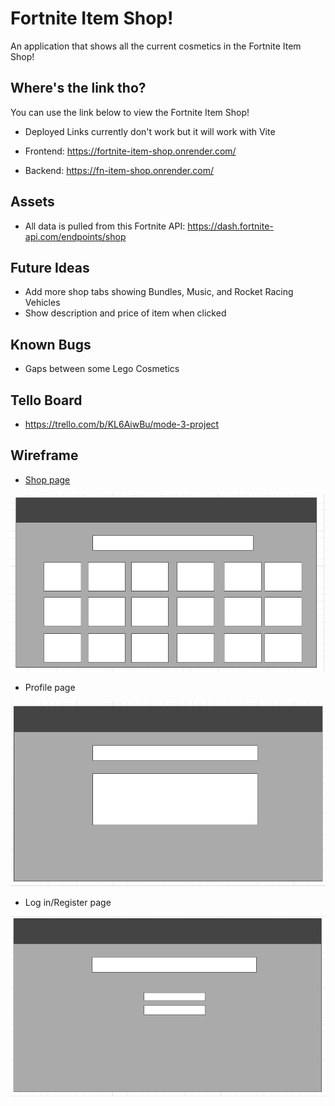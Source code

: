 # Fortnite Item Shop!

An application that shows all the current cosmetics in the Fortnite Item Shop!


## Where's the link tho?

You can use the link below to view the Fortnite Item Shop!

* Deployed Links currently don't work but it will work with Vite

* Frontend: https://fortnite-item-shop.onrender.com/
* Backend: https://fn-item-shop.onrender.com/

## Assets

* All data is pulled from this Fortnite API: https://dash.fortnite-api.com/endpoints/shop

## Future Ideas

* Add more shop tabs showing Bundles, Music, and Rocket Racing Vehicles
* Show description and price of item when clicked

## Known Bugs

* Gaps between some Lego Cosmetics

## Tello Board

* https://trello.com/b/KL6AiwBu/mode-3-project

## Wireframe

* <a href="">Shop page</a>

![Alt text](<Screenshot 2024-02-01 100025.png>)

* Profile page

![Alt text](<Screenshot 2024-02-01 100612.png>)

* Log in/Register page

![Alt text](<Screenshot 2024-02-01 100526.png>)